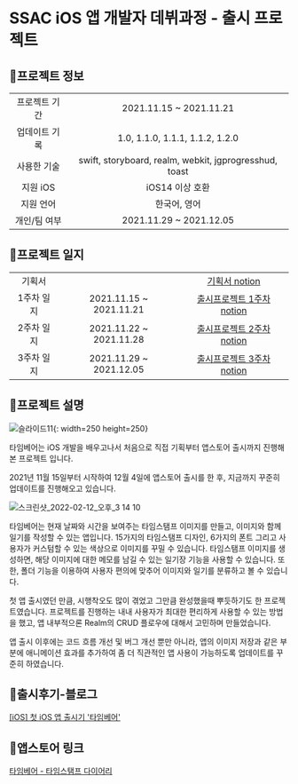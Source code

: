 <h1>SSAC iOS 앱 개발자 데뷔과정 - 출시 프로젝트</h1>

## 📍프로젝트 정보
|||
|:---:|:---:|
|프로젝트 기간|2021.11.15 ~ 2021.11.21|
|업데이트 기록|1.0, 1.1.0, 1.1.1, 1.1.2, 1.2.0|
|사용한 기술|swift, storyboard, realm, webkit, jgprogresshud, toast|
|지원 iOS|iOS14 이상 호환|
|지원 언어|한국어, 영어|
|개인/팀 여부|2021.11.29 ~ 2021.12.05|

## 📍프로젝트 일지
||||
|:---:|:---:|:--:|
|기획서||<a href="https://lumpy-chip-1b8.notion.site/TimeDiary-4cdb9a025bfd462899b10b4fafe384be">기획서 notion</a>|
|1주차 일지|2021.11.15 ~ 2021.11.21|<a href="https://lumpy-chip-1b8.notion.site/1-11-15-11-21-a2ea6c56927a4d7b9c2c20f4869afee4">출시프로젝트 1주차    notion</a>|
|2주차 일지|2021.11.22 ~ 2021.11.28|<a href="https://lumpy-chip-1b8.notion.site/2-11-22-11-28-2e64d6b2fa71415896f847f9e89e48b4">출시프로젝트 2주차    notion</a>|
|3주차 일지|2021.11.29 ~ 2021.12.05|<a href="https://lumpy-chip-1b8.notion.site/3-11-29-12-5-89cc26057f7a4ece9c164315be9b2c12">출시프로젝트 3주차    notion</a>|


## 📍프로젝트 설명

![슬라이드11](https://user-images.githubusercontent.com/58027136/156922779-e4c55910-643d-4391-8925-c092bacaa73b.png){: width=250 height=250}

타임베어는 iOS 개발을 배우고나서 처음으로 직접 기획부터 앱스토어 출시까지 진행해본 프로젝트 입니다.

2021년 11월 15일부터 시작하여 12월 4일에 앱스토어 출시를 한 후, 지금까지 꾸준히 업데이트를 진행해오고 있습니다.

![스크린샷_2022-02-12_오후_3 14 10](https://user-images.githubusercontent.com/58027136/156922781-b0fed614-0a55-478d-8362-77beb2af39d0.png)

  타임베어는 현재 날짜와 시간을 보여주는 타임스탬프 이미지를 만들고, 이미지와 함께 일기를 작성할 수 있는 앱입니다. 15가지의 타임스탬프 디자인, 6가지의 폰트 그리고 사용자가 커스텀할 수 있는 색상으로 이미지를 꾸밀 수 있습니다. 타임스탬프 이미지를 생성하면, 해당 이미지에 대한 메모를 남길 수 있는 일기장 기능을 사용할 수 있습니다.  또한, 폴더 기능을 이용하여 사용자 편의에 맞추어 이미지와 일기를 분류하고 볼 수 있습니다. 

첫 앱 출시였던 만큼, 시행착오도 많이 겪었고 그만큼 완성했을때 뿌듯하기도 한 프로젝트였습니다. 프로젝트를 진행하는 내내 사용자가 최대한 편리하게 사용할 수 있는 방법을 했고, 앱 내부적으론 Realm의 CRUD 플로우에 대해서 고민하며 만들었습니다.

앱 출시 이후에는 코드 흐름 개선 및 버그 개선 뿐만 아니라, 앱의 이미지 저장과 같은 부분에 애니메이션 효과를 추가하여 좀 더 직관적인 앱 사용이 가능하도록 업데이트를 꾸준히 하였습니다.

## 📍출시후기-블로그

[[iOS] 첫 iOS 앱 출시기 '타임베어'](https://velog.io/@luboolu/iOS-%EC%B2%AB-iOS-%EC%95%B1-%EC%B6%9C%EC%8B%9C%EA%B8%B0-%ED%83%80%EC%9E%84%EB%B2%A0%EC%96%B4)

## 📍앱스토어 링크

[‎타임베어 - 타임스탬프 다이어리](https://apps.apple.com/kr/app/%ED%83%80%EC%9E%84%EB%B2%A0%EC%96%B4-%ED%83%80%EC%9E%84%EC%8A%A4%ED%83%AC%ED%94%84-%EB%8B%A4%EC%9D%B4%EC%96%B4%EB%A6%AC/id1597848673)
